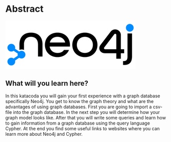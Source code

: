 # Abstract

![Neo4j logo](./assets/Neo4j-logo_color.png)

## What will you learn here?

In this katacoda you will gain your first experience with a graph database specifically Neo4j. You get to know the graph theory and what are the advantages of using graph databases. First you are going to import a csv-file into the graph database. In the next step you will determine how your graph model looks like. After that you will write some queries and learn how to gain information from a graph database using the query language Cypher. At the end you find some useful links to websites where you can learn more about Neo4j and Cypher.